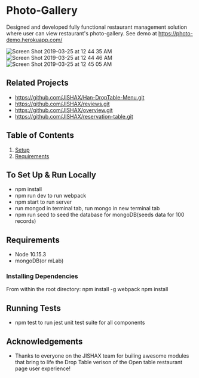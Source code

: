 # Photo-Gallery
>


Designed and developed fully functional restaurant management solution where user can view restaurant's photo-gallery.
See demo at https://photo-demo.herokuapp.com/


![Screen Shot 2019-03-25 at 12 44 35 AM](https://user-images.githubusercontent.com/39642408/54902697-4f5c7b80-4e97-11e9-86cb-7c13867dfaae.png)
![Screen Shot 2019-03-25 at 12 44 46 AM](https://user-images.githubusercontent.com/39642408/54902704-55eaf300-4e97-11e9-98a5-3d63be0d4be3.png)
![Screen Shot 2019-03-25 at 12 45 05 AM](https://user-images.githubusercontent.com/39642408/54902707-584d4d00-4e97-11e9-965f-abb7ef1bd185.png)


## Related Projects

- https://github.com/JISHAX/Han-DropTable-Menu.git
- https://github.com/JISHAX/reviews.git
- https://github.com/JISHAX/overview.git
- https://github.com/JISHAX/reservation-table.git

## Table of Contents

1. [Setup](#Setup)
1. [Requirements](#requirements)




## To Set Up & Run Locally
- npm install
- npm run dev to run webpack
- npm start to run server
- run mongod in terminal tab, run mongo in new terminal tab
- npm run seed to seed the database for mongoDB(seeds data for 100 records)


## Requirements
-  Node 10.15.3
-  mongoDB(or mLab)




### Installing Dependencies

From within the root directory:
npm install -g webpack
npm install

## Running Tests
- npm test to run jest unit test suite for all components 

## Acknowledgements
- Thanks to everyone on the JISHAX team for builing awesome modules that bring to life the Drop Table verison of the Open table restaurant page user experience! 
